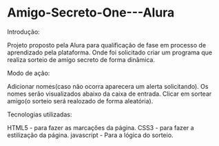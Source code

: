 # Amigo-Secreto-One---Alura

Introdução:

Projeto proposto pela Alura para qualificação de fase em processo de aprendizado pela plataforma.
Onde foi solicitado criar um programa que realiza sorteio de amigo secreto de forma dinãmica.

Modo de ação:

Adicionar nomes(caso não ocorra aparecera um alerta solicitando).
Os nomes serão visualizados abaixo da caixa de entrada.
Clicar em sortear amigo(o sorteio será realozado de forma aleatória).

Tecnologias utilizadas:

HTML5 - para fazer as marcações da página.
CSS3 - para fazer a estilização da página.
javascript - Para a lógica do sorteio.
